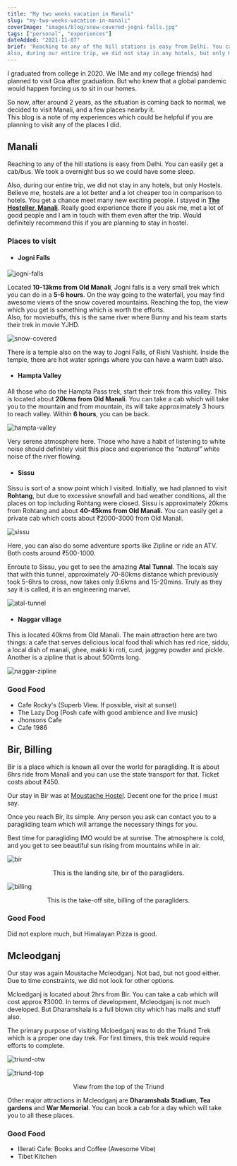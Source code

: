 ```yaml
---
title: "My two weeks vacation in Manali"
slug: "my-two-weeks-vacation-in-manali"
coverImage: "images/blog/snow-covered-jogni-falls.jpg"
tags: ["personal", "experiences"]
dateAdded: "2021-11-07"
brief: 'Reaching to any of the hill stations is easy from Delhi. You can easily get a cab/bus. We took a overnight bus so we could have some sleep.
Also, during our entire trip, we did not stay in any hotels, but only Hostels...'
---
```


I graduated from college in 2020. We (Me and my college friends) had planned to visit Goa after graduation. But who knew that a global pandemic would happen forcing us to sit in our homes.

So now, after around 2 years, as the situation is coming back to normal, we decided to visit Manali, and a few places nearby it.\
This blog is a note of my experiences which could be helpful if you are planning to visit any of the places I did.

## Manali

Reaching to any of the hill stations is easy from Delhi. You can easily get a cab/bus. We took a overnight bus so we could have some sleep.

Also, during our entire trip, we did not stay in any hotels, but only Hostels. Believe me, hostels are a lot better and a lot cheaper too in comparison to hotels. You get a chance meet many new exciting people. I stayed in **[The Hosteller, Manali](https://thehosteller.com/hostels/manali/)**. Really good experience there if you ask me, met a lot of good people and I am in touch with them even after the trip. Would definitely recommend this if you are planning to stay in hostel.

### Places to visit

- #### **Jogni Falls**

![jogni-falls](../images/blog/jogni-falls.jpg)

Located **10-13kms from Old Manali**, Jogni falls is a very small trek which you can do in a **5-6 hours**. On the way going to the waterfall, you may find awesome views of the snow covered mountains. Reaching the top, the view which you get is something which is worth the efforts.\
Also, for moviebuffs, this is the same river where Bunny and his team starts their trek in movie YJHD.

![snow-covered](../images/blog//snow-covered-jogni-falls.jpg)


There is a temple also on the way to Jogni Falls, of Rishi Vashisht. Inside the temple, there are hot water springs where you can have a warm bath also.

- #### **Hampta Valley**

All those who do the Hampta Pass trek, start their trek from this valley. This is located about **20kms from Old Manali**. You can take a cab which will take you to the mountain and from mountain, its will take approximately 3 hours to reach valley. Within **6 hours**, you can be back.

![hampta-valley](../images/blog//hampta-valley.jpg)

Very serene atmosphere here. Those who have a habit of listening to white noise should definitely visit this place and experience the *"natural"* white noise of the river flowing. 

- #### **Sissu**

Sissu is sort of a snow point which I visited. Initially, we had planned to visit **Rohtang**, but due to excessive snowfall and bad weather conditions, all the places on top including Rohtang were closed. Sissu is approximately 20kms from Rohtang and about **40-45kms from Old Manali.** You can easily get a private cab which costs about ₹2000-3000 from Old Manali.

![sissu](../images/blog//sissu.jpg)

Here, you can also do some adventure sports like Zipline or ride an ATV. Both costs around ₹500-1000.

Enroute to Sissu, you get to see the amazing **Atal Tunnal**. The locals say that with this tunnel, approximately 70-80kms distance which previously took 5-6hrs to cross, now takes only 9.6kms and 15-20mins. Truly as they say it is called, it is an engineering marvel.

![atal-tunnel](../images/blog//atal-tunnel.jpg)

- #### **Naggar village**

This is located 40kms from Old Manali.
The main attraction here are two things: a cafe that serves delicious local food thali which has red rice, siddu, a local dish of manali, ghee, makki ki roti, curd, jaggrey powder and pickle. Another is a zipline that is about 500mts long.

![naggar-zipline](../images/blog//naggar-zipline.jpg)

### Good Food

- Cafe Rocky's (Superb View. If possible, visit at sunset)
- The Lazy Dog (Posh cafe with good ambience and live music)
- Jhonsons Cafe
- Cafe 1986 


## Bir, Billing

Bir is a place which is known all over the world for paragliding. It is about 6hrs ride from Manali and you can use the state transport for that. Ticket costs about ₹450.

Our stay in Bir was at [Moustache Hostel](https://moustachescapes.com/accommodation/Hostel/moustache-bir). Decent one for the price I must say.

Once you reach Bir, its simple. Any person you ask can contact you to a paragliding team which will arrange the necessary things for you. 

Best time for paragliding IMO would be at sunrise. The atmosphere is cold, and you get to see beautiful sun rising from mountains while in air. 

![bir](../images/blog//bir.jpg)
<p align="center">This is the landing site, bir of the paragliders.</p>

![billing](../images/blog//billing.jpg)
<p align="center">This is the take-off site, billing of the paragliders.</p>

### Good Food

Did not explore much, but Himalayan Pizza is good.

## Mcleodganj

Our stay was again Moustache Mcleodganj. Not bad, but not good either. Due to time constraints, we did not look for other options.

Mcloedganj is located about 2hrs from Bir. You can take a cab which will cost approx ₹3000. In terms of development, Mcleodganj is not much developed. But Dharamshala is a full blown city which has malls and stuff also.

The primary purpose of visiting Mcloedganj was to do the Triund Trek which is a proper one day trek. For first timers, this trek would require efforts to complete.

![triund-otw](../images/blog//triund-otw.jpg)

![triund-top](../images/blog//triund-top.jpg)
<p align="center">View from the top of the Triund</p>

Other major attractions in Mcleodganj are **Dharamshala Stadium**, **Tea gardens** and **War Memorial**. You can book a cab for a day which will take you to all these places.

### Good Food

- Illerati Cafe: Books and Coffee (Awesome Vibe)
- Tibet Kitchen
